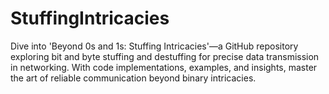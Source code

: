# StuffingIntricacies
Dive into 'Beyond 0s and 1s: Stuffing Intricacies'—a GitHub repository exploring bit and byte stuffing and destuffing for precise data transmission in networking. With code implementations, examples, and insights, master the art of reliable communication beyond binary intricacies.
